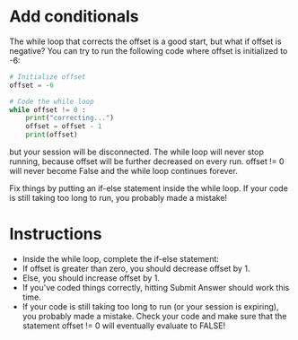 # Add conditionals
The while loop that corrects the offset is a good start, but what if offset is negative? You can try to run the following code where offset is initialized to -6:

```python
# Initialize offset
offset = -6

# Code the while loop
while offset != 0 :
    print("correcting...")
    offset = offset - 1
    print(offset)
```

but your session will be disconnected. The while loop will never stop running, because offset will be further decreased on every run. offset != 0 will never become False and the while loop continues forever.

Fix things by putting an if-else statement inside the while loop. If your code is still taking too long to run, you probably made a mistake!

# Instructions

- Inside the while loop, complete the if-else statement:
- If offset is greater than zero, you should decrease offset by 1.
- Else, you should increase offset by 1.
- If you've coded things correctly, hitting Submit Answer should work this time.
- If your code is still taking too long to run (or your session is expiring), you probably made a mistake. Check your code and make sure that the statement offset != 0 will eventually evaluate to FALSE!
